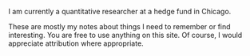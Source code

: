 <!-- 
.. title: About
.. slug: about
.. date: 2017-05-25 09:01:40 UTC-05:00
.. tags: 
.. category: 
.. link: 
.. description: 
.. type: text
-->

I am currently a quantitative researcher at a hedge fund in Chicago.

These are mostly my notes about things I need to remember or find
interesting. You are free to use anything on this site. Of course, I
would appreciate attribution where appropriate.
